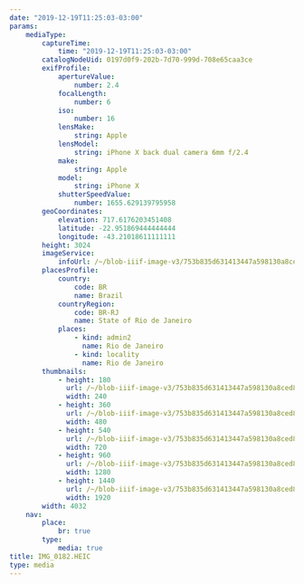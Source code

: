 ```yaml
---
date: "2019-12-19T11:25:03-03:00"
params:
    mediaType:
        captureTime:
            time: "2019-12-19T11:25:03-03:00"
        catalogNodeUid: 0197d0f9-202b-7d70-999d-708e65caa3ce
        exifProfile:
            apertureValue:
                number: 2.4
            focalLength:
                number: 6
            iso:
                number: 16
            lensMake:
                string: Apple
            lensModel:
                string: iPhone X back dual camera 6mm f/2.4
            make:
                string: Apple
            model:
                string: iPhone X
            shutterSpeedValue:
                number: 1655.629139795958
        geoCoordinates:
            elevation: 717.6176203451408
            latitude: -22.951869444444444
            longitude: -43.21018611111111
        height: 3024
        imageService:
            infoUrl: /~/blob-iiif-image-v3/753b835d631413447a598130a8ced8f3091829936be5080bb8a8dd5e04a16d76/info.json
        placesProfile:
            country:
                code: BR
                name: Brazil
            countryRegion:
                code: BR-RJ
                name: State of Rio de Janeiro
            places:
                - kind: admin2
                  name: Rio de Janeiro
                - kind: locality
                  name: Rio de Janeiro
        thumbnails:
            - height: 180
              url: /~/blob-iiif-image-v3/753b835d631413447a598130a8ced8f3091829936be5080bb8a8dd5e04a16d76/full/240%2C180/0/default.jpg
              width: 240
            - height: 360
              url: /~/blob-iiif-image-v3/753b835d631413447a598130a8ced8f3091829936be5080bb8a8dd5e04a16d76/full/480%2C360/0/default.jpg
              width: 480
            - height: 540
              url: /~/blob-iiif-image-v3/753b835d631413447a598130a8ced8f3091829936be5080bb8a8dd5e04a16d76/full/720%2C540/0/default.jpg
              width: 720
            - height: 960
              url: /~/blob-iiif-image-v3/753b835d631413447a598130a8ced8f3091829936be5080bb8a8dd5e04a16d76/full/1280%2C960/0/default.jpg
              width: 1280
            - height: 1440
              url: /~/blob-iiif-image-v3/753b835d631413447a598130a8ced8f3091829936be5080bb8a8dd5e04a16d76/full/1920%2C1440/0/default.jpg
              width: 1920
        width: 4032
    nav:
        place:
            br: true
        type:
            media: true
title: IMG_0182.HEIC
type: media
---
```

